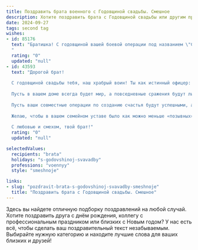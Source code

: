 ```yaml
---
title: Поздравить брата военного с Годовщиной свадьбы. Смешное
description: Хотите поздравить брата с Годовщиной свадьбы или другим праздником? Наш ИИ создаст незабываемое поздравление, а вы обязательно выделитесь среди других.  
date: 2024-09-27
tags: second tag
wishes:
- id: 85176
  text: "Братишка! С годовщиной вашей боевой операции под названием \"Семейная жизнь\"!  Желаю вам, чтобы  и дальше ваша любовь была несокрушимой крепостью,  а  между вами царили только мирные переговоры (даже если  приходится делить пульт от телевизора).  Пусть ваш общий фронт всегда будет  непобедим, а  \"враги\" (быт и прочие мелкие неприятности)  быстро капитулируют!  Горько! (но не слишком,  за рулём ведь,  а то завтра на службу с похмелья!)
  "
  rating: "0"
  updated: "null"
- id: 43593
  text: "Дорогой брат!
  
  С годовщиной свадьбы тебя, наш храбрый воин! Ты как истинный офицер: раз в год собираешься на «операцию» в подводные глубины семейных забот! Жена у тебя — настоящий генератор счастья, а ты — мастер маневров в мире быта.
  
  Пусть в вашем доме всегда будет мир, а повседневные сражения будут лишь на кухне за последнюю котлету! Сохраняй свой боевой дух и помни, что 90% успеха в семье — это правильный выбор местности для совместных выходов!
  
  Пусть ваши совместные операции по созданию счастья будут успешными, а уют в вашем домашнем штабе — непробиваемым.
  
  Желаю, чтобы в вашем семейном уставе было как можно меньше «позывных» на беспокойные ночи, а больше командировок в весёлое путешествие по жизни!
  
  С любовью и смехом, твой брат!"
  rating: "0"
  updated: "null"

selectedValues:
  recipients: "brata"
  holidays: "s-godovshinoj-svavadby"
  professions: "voennyy"
  style: "smeshnoje"

links:
- slug: "pozdravit-brata-s-godovshinoj-svavadby-smeshnoje"
  title: "Поздравить брата с Годовщиной свадьбы. Смешное"
---
```


Здесь вы найдете отличную подборку поздравлений на любой случай.
Хотите поздравить друга с днём рождения, коллегу с профессиональным праздником или близких с Новым годом? У нас есть всё, чтобы сделать ваш поздравительный текст незабываемым. Выбирайте нужную категорию и находите лучшие слова для ваших близких и друзей!
